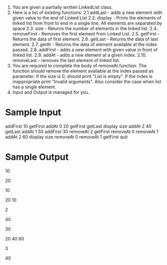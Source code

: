 1. You are given a partially written LinkedList class.
2. Here is a list of existing functions:
2.1 addLast - adds a new element with given value to the end of Linked List
   2.2. display - Prints the elements of linked list from front to end in a single line. All 
   elements are separated by space
  2.3. size - Returns the number of elements in the linked list.
  2.4. removeFirst - Removes the first element from Linked List. 
  2.5. getFirst - Returns the data of first element. 
  2.6. getLast - Returns the data of last element. 
  2.7. getAt - Returns the data of element available at the index passed. 
  2.8. addFirst - adds a new element with given value in front of linked list.
  2.9. addAt - adds a new element at a given index.
  2.10. removeLast - removes the last element of linked list.
3. You are required to complete the body of removeAt function. The function should remove the element available at the index passed as parameter. If the size is 0, should print "List is empty". If the index is inappropriate print "Invalid arguments". Also consider the case when list has a single element.
4. Input and Output is managed for you.



# Sample Input

addFirst 10
getFirst
addAt 0 20
getFirst
getLast
display
size
addAt 2 40
getLast
addAt 1 50
addFirst 30
removeAt 2
getFirst
removeAt 0
removeAt 1
addAt 2 60
display
size
removeAt 0
removeAt 1
getFirst
quit

# Sample Output

10

20

10

20 10 

2

40

30

20 40 60 

3

40